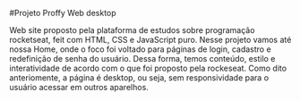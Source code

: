 #Projeto Proffy Web desktop

Web site proposto pela plataforma de estudos sobre programação rocketseat, feit com HTML, CSS e JavaScript puro. Nesse projeto vamos até nossa Home, onde o foco foi voltado para páginas de login, cadastro e redefinição de senha do usuário. Dessa forma, temos conteúdo, estilo e interatividade de acordo com o que foi proposto pela rockeseat. Como dito anteriomente, a página é desktop, ou seja, sem responsividade para o usuário acessar em outros aparelhos.